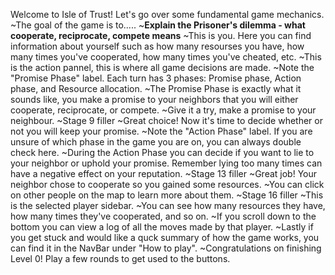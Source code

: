 Welcome to Isle of Trust! Let's go over some fundamental game mechanics.
~The goal of the game is to.....
~**Explain the Prisoner's dilemma - what cooperate, reciprocate, compete means**
~This is you. Here you can find information about yourself such as how many resourses you have, how many times you've cooperated, how many times you've cheated, etc.
~This is the action pannel, this is where all game decisions are made.
~Note the "Promise Phase" label. Each turn has 3 phases: Promise phase, Action phase, and Resource allocation.
~The Promise Phase is exactly what it sounds like, you make a promise to your neighbors that you will either cooperate, reciprocate, or compete.
~Give it a try, make a promise to your neighbour.
~Stage 9 filler
~Great choice! Now it's time to decide whether or not you will keep your promise.
~Note the "Action Phase" label. If you are unsure of which phase in the game you are on, you can always double check here.
~During the Action Phase you can decide if you want to lie to your neighbor or uphold your promise. Remember lying too many times can have a negative effect on your reputation.
~Stage 13 filler
~Great job! Your neighbor chose to cooperate so you gained some resources.
~You can click on other people on the map to learn more about them.
~Stage 16 filler
~This is the selected player sidebar.
~You can see how many resources they have, how many times they've cooperated, and so on.
~If you scroll down to the bottom you can view a log of all the moves made by that player.
~Lastly if you get stuck and would like a quck summary of how the game works, you can find it in the NavBar under "How to play".
~Congratulations on finishing Level 0! Play a few rounds to get used to the buttons.
